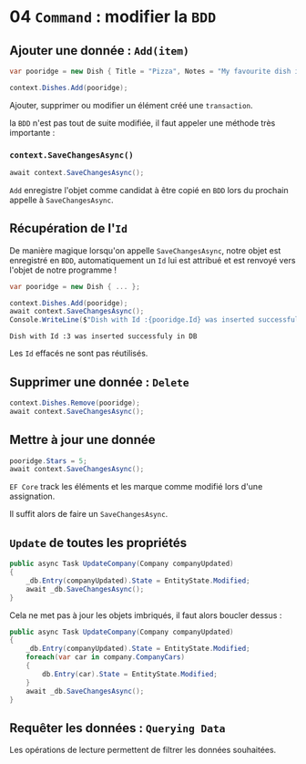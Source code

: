 # 04 `Command` : modifier la `BDD`

## Ajouter une donnée : `Add(item)`

```cs
var pooridge = new Dish { Title = "Pizza", Notes = "My favourite dish in the world", Stars = 5 };

context.Dishes.Add(pooridge);
```

Ajouter, supprimer ou modifier un élément créé une `transaction`.

la `BDD` n'est pas tout de suite modifiée, il faut appeler une méthode très importante :

### `context.SaveChangesAsync()`

```cs
await context.SaveChangesAsync();
```

`Add` enregistre l'objet comme candidat à être copié en `BDD` lors du prochain appelle à `SaveChangesAsync`.



## Récupération de l'`Id`

De manière magique lorsqu'on appelle `SaveChangesAsync`, notre objet est enregistré en `BDD`, automatiquement un `Id` lui est attribué et est renvoyé vers l'objet de notre programme !

```cs
var pooridge = new Dish { ... };

context.Dishes.Add(pooridge);
await context.SaveChangesAsync();
Console.WriteLine($"Dish with Id :{pooridge.Id} was inserted successfuly in DB");
```

```
Dish with Id :3 was inserted successfuly in DB
```

Les `Id` effacés ne sont pas réutilisés.



## Supprimer une donnée : `Delete`

```cs
context.Dishes.Remove(pooridge);
await context.SaveChangesAsync();
```



## Mettre à jour une donnée

```cs
pooridge.Stars = 5;
await context.SaveChangesAsync();
```

`EF Core` track les éléments et les marque comme modifié lors d'une assignation.

Il suffit alors de faire un `SaveChangesAsync`.



## `Update` de toutes les propriétés

```cs
public async Task UpdateCompany(Company companyUpdated)
{
    _db.Entry(companyUpdated).State = EntityState.Modified;
    await _db.SaveChangesAsync();
}
```

Cela ne met pas à jour les objets imbriqués, il faut alors boucler dessus :

```cs
public async Task UpdateCompany(Company companyUpdated)
{
    _db.Entry(companyUpdated).State = EntityState.Modified;
    foreach(var car in company.CompanyCars)
    {
        db.Entry(car).State = EntityState.Modified;
    }
    await _db.SaveChangesAsync();
}
```





## Requêter les données : `Querying Data`

Les opérations de lecture permettent de filtrer les données souhaitées.